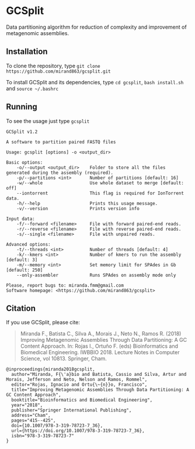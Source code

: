 # GCSplit

Data partitioning algorithm for reduction of complexity and improvement of metagenomic assemblies.

## Installation

To clone the repository, type `git clone https://github.com/mirand863/gcsplit.git`

To install GCSplit and its dependencies, type `cd gcsplit`, `bash install.sh` and `source ~/.bashrc`

## Running

To see the usage just type `gcsplit`

~~~
GCSplit v1.2

A software to partition paired FASTQ files

Usage: gcsplit [options] -o <output_dir> 

Basic options:
    -o/--output <output_dir>    Folder to store all the files generated during the assembly (required).
    -p/--partitions <int>       Number of partitions [default: 16]
    -w/--whole                  Use whole dataset to merge [default: off]
    --iontorrent                This flag is required for IonTorrent data.
    -h/--help                   Prints this usage message.
    -v/--version                Prints version info

Input data:
    -f/--forward <filename>     File with forward paired-end reads.
    -r/--reverse <filename>     File with reverse paired-end reads.
    -s/--single <filename>      File with unpaired reads.

Advanced options:
    -t/--threads <int>          Number of threads [default: 4]
    -k/--kmers <int>            Number of kmers to run the assembly [default: 3]
    -m/--memory <int>           Set memory limit for SPAdes in Gb [default: 250]
    --only-assembler            Runs SPAdes on assembly mode only

Please, report bugs to: miranda.fmm@gmail.com
Software homepage: <https://github.com/mirand863/gcsplit>
~~~

## Citation

If you use GCSplit, please cite:

>Miranda F., Batista C., Silva A., Morais J., Neto N., Ramos R. (2018) Improving Metagenomic Assemblies Through Data Partitioning: A GC Content Approach. In: Rojas I., Ortuño F. (eds) Bioinformatics and Biomedical Engineering. IWBBIO 2018. Lecture Notes in Computer Science, vol 10813. Springer, Cham.

```
@inproceedings{miranda2018gcsplit,
  author="Miranda, F{\'a}bio and Batista, Cassio and Silva, Artur and Morais, Jefferson and Neto, Nelson and Ramos, Rommel",
  editor="Rojas, Ignacio and Ortu{\~{n}}o, Francisco",
  title="Improving Metagenomic Assemblies Through Data Partitioning: A GC Content Approach",
  booktitle="Bioinformatics and Biomedical Engineering",
  year="2018",
  publisher="Springer International Publishing",
  address="Cham",
  pages="415--425",
  doi={10.1007/978-3-319-78723-7_36},
  url={https://doi.org/10.1007/978-3-319-78723-7_36},
  isbn="978-3-319-78723-7"
}
```
